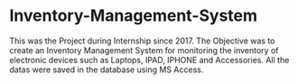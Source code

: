 # Inventory-Management-System

This was the Project during Internship since 2017. 
The Objective was to create an Inventory Management System for monitoring the inventory of electronic devices such as Laptops, IPAD, IPHONE and Accessories.
All the datas were saved in the database using MS Access.
